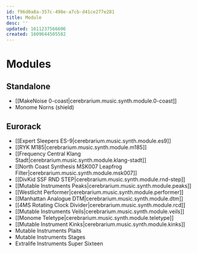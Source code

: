 ```yaml
---
id: f96d0a8a-357c-498e-a7cb-d41ce277e281
title: Module
desc: ''
updated: 1611237566606
created: 1609644505582
---
```

# Modules

## Standalone

- [[MakeNoise 0-coast|cerebrarium.music.synth.module.0-coast]]
- Monome Norns (shield)

## Eurorack

- [[Expert Sleepers ES-9|cerebrarium.music.synth.module.es9]]
- [[RYK M185|cerebrarium.music.synth.module.m185]]
- [[Frequency Central Klang Stadt|cerebrarium.music.synth.module.klang-stadt]]
- [[North Coast Synthesis MSK007 Leapfrog Filter|cerebrarium.music.synth.module.msk007]]
- [[DivKid SSF RND STEP|cerebrarium.music.synth.module.rnd-step]]
- [[Mutable Instruments Peaks|cerebrarium.music.synth.module.peaks]]
- [[Westlicht Performer|cerebrarium.music.synth.module.performer]]
- [[Manhattan Analogue DTM|cerebrarium.music.synth.module.dtm]]
- [[4MS Rotating Clock Divider|cerebrarium.music.synth.module.rcd]]
- [[Mutable Instruments Veils|cerebrarium.music.synth.module.veils]]
- [[Monome Teletype|cerebrarium.music.synth.module.teletype]]
- [[Mutable Instrument Kinks|cerebrarium.music.synth.module.kinks]]
- Mutable Instruments Plaits
- Mutable Instruments Stages
- Extralife Instruments Super Sixteen
